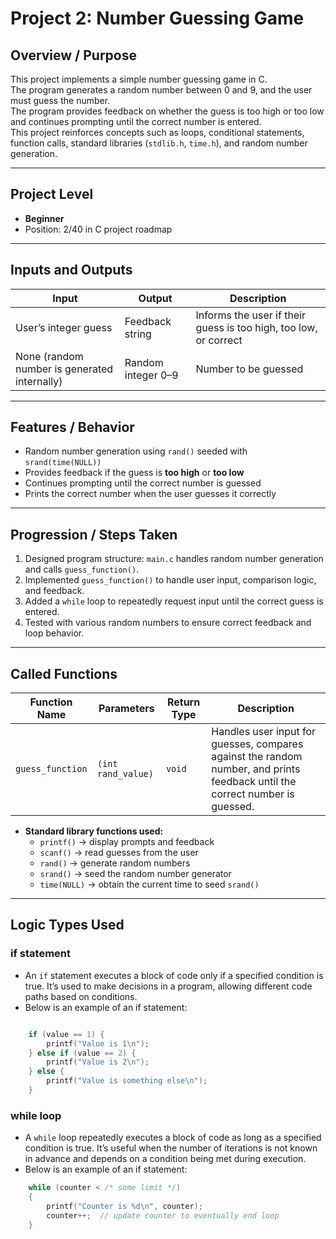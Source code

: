 # Project 2: Number Guessing Game

## Overview / Purpose
This project implements a simple number guessing game in C.  
The program generates a random number between 0 and 9, and the user must guess the number.  
The program provides feedback on whether the guess is too high or too low and continues prompting until the correct number is entered.  
This project reinforces concepts such as loops, conditional statements, function calls, standard libraries (`stdlib.h`, `time.h`), and random number generation.

---

## Project Level
- **Beginner**
- Position: 2/40 in C project roadmap

---

## Inputs and Outputs
| Input | Output | Description |
|-------|--------|-------------|
| User’s integer guess | Feedback string | Informs the user if their guess is too high, too low, or correct |
| None (random number is generated internally) | Random integer 0–9 | Number to be guessed |

---

## Features / Behavior
- Random number generation using `rand()` seeded with `srand(time(NULL))`  
- Provides feedback if the guess is **too high** or **too low**  
- Continues prompting until the correct number is guessed  
- Prints the correct number when the user guesses it correctly  

---

## Progression / Steps Taken
1. Designed program structure: `main.c` handles random number generation and calls `guess_function()`.  
2. Implemented `guess_function()` to handle user input, comparison logic, and feedback.  
3. Added a `while` loop to repeatedly request input until the correct guess is entered.  
4. Tested with various random numbers to ensure correct feedback and loop behavior.

---

## Called Functions
| Function Name | Parameters | Return Type | Description |
|---------------|-----------|------------|-------------|
| `guess_function` | `(int rand_value)` | `void` | Handles user input for guesses, compares against the random number, and prints feedback until the correct number is guessed. |

- **Standard library functions used:**
  - `printf()` → display prompts and feedback  
  - `scanf()` → read guesses from the user  
  - `rand()` → generate random numbers  
  - `srand()` → seed the random number generator  
  - `time(NULL)` → obtain the current time to seed `srand()`  

---

## Logic Types Used
### if statement
- An `if` statement executes a block of code only if a specified condition is true. It’s used to make decisions in a program, allowing different code paths based on conditions.
- Below is an example of an if statement:
  
```c

    if (value == 1) {
        printf("Value is 1\n");
    } else if (value == 2) {
        printf("Value is 2\n");
    } else {
        printf("Value is something else\n");
    }
```
### while loop
- A `while` loop repeatedly executes a block of code as long as a specified condition is true. It’s useful when the number of iterations is not known in advance and depends on a condition being met during execution.
- Below is an example of an if statement:

```c
    while (counter < /* some limit */)
    {
        printf("Counter is %d\n", counter);
        counter++;  // update counter to eventually end loop
    }

